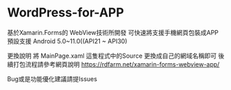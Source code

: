 # WordPress-for-APP
基於Xamarin.Forms的 WebView技術所開發
可快速將支援手機網頁包裝成APP
預設支援 Android 5.0~11.0((API21 ~ API30)

更換說明
將 MainPage.xaml 這隻程式中的Source 更換成自己的網域名稱即可
後續打包流程請參考網頁說明 https://rdfarm.net/xamarin-forms-webview-app/

Bug或是功能優化建議請提Issues
